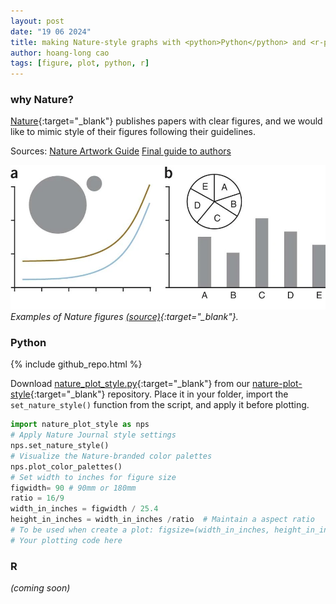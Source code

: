 ```yaml
---
layout: post
date: "19 06 2024"
title: making Nature-style graphs with <python>Python</python> and <r-project>R</r-project>
author: hoang-long cao
tags: [figure, plot, python, r]
---
```


### why Nature?

[Nature](https://nature.com){:target="_blank"} publishes papers with clear figures, and we would like to mimic style of their figures following their guidelines.

Sources: [Nature Artwork Guide](https://www.nature.com/documents/natrev-artworkguide.pdf) [Final guide to authors](https://www.nature.com/documents/Final_guide_to_authors.pdf)

![narure-example-figure](../images/nature-figures-example.png)
*Examples of Nature figures [(source)](https://www.nature.com/articles/nmeth0910-665){:target="_blank"}.*

### Python
{% include github_repo.html %}

<script>
document.addEventListener('DOMContentLoaded', function() {
    const repoUrl = 'https://api.github.com/repos/hoanglongcao/nature-plot-style';  // Customize this URL as needed
    fetchGitHubRepoDetails(repoUrl);
});
</script>

Download [nature_plot_style.py](https://raw.githubusercontent.com/hoanglongcao/nature-plot-style/main/nature_plot_style.py){:target="_blank"} from our [nature-plot-style](https://github.com/hoanglongcao/nature-plot-style){:target="_blank"} repository. Place it in your folder, import the `set_nature_style()` function from the script, and apply it before plotting.

``` python
import nature_plot_style as nps  
# Apply Nature Journal style settings
nps.set_nature_style()
# Visualize the Nature-branded color palettes
nps.plot_color_palettes()
# Set width to inches for figure size
figwidth= 90 # 90mm or 180mm
ratio = 16/9
width_in_inches = figwidth / 25.4
height_in_inches = width_in_inches /ratio  # Maintain a aspect ratio
# To be used when create a plot: figsize=(width_in_inches, height_in_inches)
# Your plotting code here
```

### R
*(coming soon)*
